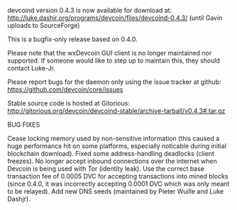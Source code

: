 devcoind version 0.4.3 is now available for download at:
http://luke.dashjr.org/programs/devcoin/files/devcoind-0.4.3/ (until Gavin uploads to SourceForge)

This is a bugfix-only release based on 0.4.0.

Please note that the wxDevcoin GUI client is no longer maintained nor supported. If someone would like to step up to maintain this, they should contact Luke-Jr.

Please report bugs for the daemon only using the issue tracker at github:
https://github.com/devcoin/core/issues

Stable source code is hosted at Gitorious:
http://gitorious.org/devcoin/devcoind-stable/archive-tarball/v0.4.3#.tar.gz

BUG FIXES

Cease locking memory used by non-sensitive information (this caused a huge performance hit on some platforms, especially noticable during initial blockchain download).
Fixed some address-handling deadlocks (client freezes).
No longer accept inbound connections over the internet when Devcoin is being used with Tor (identity leak).
Use the correct base transaction fee of 0.0005 DVC for accepting transactions into mined blocks (since 0.4.0, it was incorrectly accepting 0.0001 DVC which was only meant to be relayed).
Add new DNS seeds (maintained by Pieter Wuille and Luke Dashjr).

